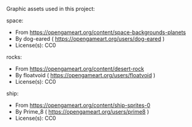 Graphic assets used in this project:

space:
- From https://opengameart.org/content/space-backgrounds-planets
- By dog-eared ( https://opengameart.org/users/dog-eared )
- License(s): CC0

rocks:
- From https://opengameart.org/content/desert-rock
- By floatvoid ( https://opengameart.org/users/floatvoid )
- License(s): CC0

ship:
- From https://opengameart.org/content/ship-sprites-0
- By Prime_8 ( https://opengameart.org/users/prime8 )
- License(s): CC0
